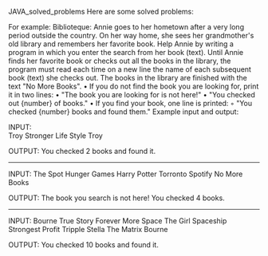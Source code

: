 
JAVA_solved_problems
Here are some solved problems:

For example:
Biblioteque: 
Annie goes to her hometown after a very long period outside the country. On her way home, she sees her grandmother's old library and 
remembers her favorite book. Help Annie by writing a program in which you enter the search from her book (text). 
Until Annie finds her favorite book or checks out all the books in the library, the program must read each time on a new line 
the name of each subsequent book (text) she checks out. 
The books in the library are finished with the text "No More Books".
    • If you do not find the book you are looking for, print it in two lines:
    • "The book you are looking for is not here!"
    • "You checked out {number} of books."
    • If you find your book, one line is printed:
        ◦ "You checked {number} books and found them."
Example input and output:

INPUT:                         
Troy
Stronger
Life Style
Troy

OUTPUT:
You checked 2 books and found it.
____
INPUT:
The Spot
Hunger Games
Harry Potter
Torronto
Spotify
No More Books

OUTPUT:
The book you search is not here!
You checked 4 books.
____
INPUT:
Bourne
True Story
Forever
More Space
The Girl
Spaceship
Strongest
Profit
Tripple
Stella
The Matrix
Bourne

OUTPUT:
You checked 10 books and found it.
